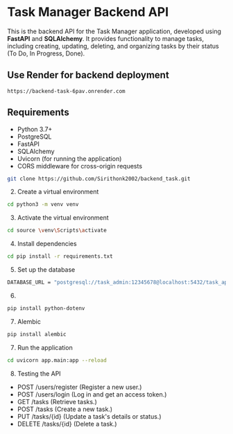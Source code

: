 # Task Manager Backend API

This is the backend API for the Task Manager application, developed using **FastAPI** and **SQLAlchemy**. It provides functionality to manage tasks, including creating, updating, deleting, and organizing tasks by their status (To Do, In Progress, Done).

## Use Render for backend deployment
    https://backend-task-6pav.onrender.com

## Requirements

- Python 3.7+
- PostgreSQL 
- FastAPI
- SQLAlchemy
- Uvicorn (for running the application)
- CORS middleware for cross-origin requests

```bash
git clone https://github.com/Sirithonk2002/backend_task.git
```
2. Create a virtual environment
```bash
cd python3 -m venv venv
```

3. Activate the virtual environment
```bash
cd source \venv\Scripts\activate
```

4. Install dependencies
```bash
cd pip install -r requirements.txt
```

5. Set up the database
```bash
DATABASE_URL = "postgresql://task_admin:12345678@localhost:5432/task_app"
```
6. 
```bash
pip install python-dotenv
```
7. Alembic
```bash
pip install alembic
```

7. Run the application
```bash
cd uvicorn app.main:app --reload
```

8. Testing the API
- POST /users/register (Register a new user.)
- POST /users/login (Log in and get an access token.)
- GET /tasks  (Retrieve tasks.)
- POST /tasks  (Create a new task.)
- PUT /tasks/{id}  (Update a task's details or status.)
- DELETE /tasks/{id}  (Delete a task.)
